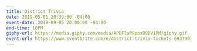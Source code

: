 ```yaml
---
title: District Trivia
date: 2019-05-01 20:39:00 -04:00
event-date: 2019-09-05 20:00:00 -04:00
end-time: 10PM
giphy-url: https://media.giphy.com/media/APDFlaP8poxD9DV1PM/giphy.gif
event-url: https://www.eventbrite.com/e/district-trivia-tickets-69379039575
---
```



